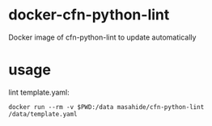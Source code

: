 # docker-cfn-python-lint
Docker image of cfn-python-lint to update automatically




# usage

lint template.yaml:

```bash:
docker run --rm -v $PWD:/data masahide/cfn-python-lint /data/template.yaml
```
